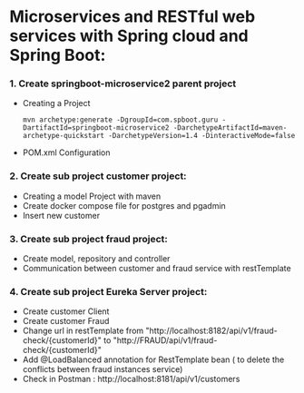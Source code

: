 # Microservices and RESTful web services with Spring cloud and Spring Boot: #

### 1. Create springboot-microservice2 parent project
* Creating a Project
     
     ```
     mvn archetype:generate -DgroupId=com.spboot.guru -DartifactId=springboot-microservice2 -DarchetypeArtifactId=maven-archetype-quickstart -DarchetypeVersion=1.4 -DinteractiveMode=false
     ```
* POM.xml Configuration
### 2. Create sub project customer project:
* Creating a model Project with maven
* Create docker compose file for postgres and pgadmin 
* Insert new customer

### 3. Create sub project fraud project:
* Create model, repository and controller
* Communication between customer and fraud service with restTemplate

### 4. Create sub project Eureka Server project:
* Create customer Client
* Create customer Fraud
* Change url in restTemplate from "http://localhost:8182/api/v1/fraud-check/{customerId}" to "http://FRAUD/api/v1/fraud-check/{customerId}"
* Add @LoadBalanced annotation for RestTemplate bean ( to delete the conflicts between fraud instances service)
* Check in Postman : http://localhost:8181/api/v1/customers